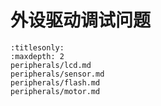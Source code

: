# 外设驱动调试问题

```{toctree}
:titlesonly:
:maxdepth: 2
peripherals/lcd.md
peripherals/sensor.md
peripherals/flash.md
peripherals/motor.md
```